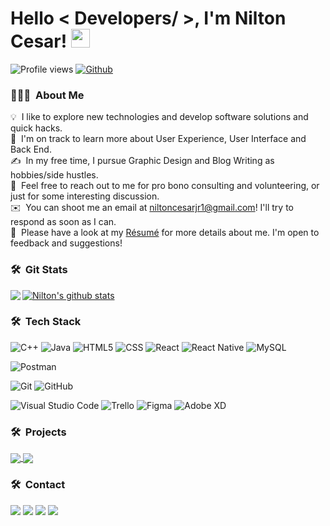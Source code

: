   <h1> Hello < Developers/ >, I'm Nilton Cesar! <img src = "https://raw.githubusercontent.com/MartinHeinz/MartinHeinz/master/wave.gif" width = 30px> </h1>
  <p align='center'></p>

  ![Profile views](https://visitor-badge.glitch.me/badge?page_id=niltonc.niltonc)
  [![Github](https://img.shields.io/github/followers/niltonc?label=Follow&style=social)](https://github.com/niltonc)
  
### 👨🏻‍💻 &nbsp;About Me
  
💡 &nbsp;I like to explore new technologies and develop software solutions and quick hacks.\
🌱 &nbsp;I'm on track to learn more about User Experience, User Interface and Back End.\
✍️ &nbsp;In my free time, I pursue Graphic Design and Blog Writing as hobbies/side hustles.\
💬 &nbsp;Feel free to reach out to me for pro bono consulting and volunteering, or just for some interesting discussion.\
✉️ &nbsp;You can shoot me an email at niltoncesarjr1@gmail.com! I'll try to respond as soon as I can.\
📄 &nbsp;Please have a look at my [Résumé](https://www.aindanaotem.com/resume.html) for more details about me. I'm open to feedback and suggestions! 

### 🛠 &nbsp;Git Stats
  
   <a href="https://github.com/niltonc">
  <img align="left" src="https://github-readme-stats.vercel.app/api/top-langs/?username=niltonc&theme=tokyonight" />
  </a>
  <a href="https://github.com/niltonc">
  <img align="center" src="https://github-readme-stats.vercel.app/api?username=niltonc&show_icons=true&theme=tokyonight&line_height=27" alt="Nilton's github stats"/>
  </a>
    
### 🛠 &nbsp;Tech Stack
  
  ![C++](https://img.shields.io/badge/-C++-333333?style=flat&logo=C%2B%2B&logoColor=00599C)
  ![Java](https://img.shields.io/badge/-Java-333333?style=flat&logo=Java&logoColor=007396)
  ![HTML5](https://img.shields.io/badge/-HTML5-333333?style=flat&logo=HTML5)
  ![CSS](https://img.shields.io/badge/-CSS-333333?style=flat&logo=CSS3&logoColor=1572B6)
  ![React](https://img.shields.io/badge/-React-333333?style=flat&logo=react)
  ![React Native](https://img.shields.io/badge/-React%20Native-333333?style=flat&logo=react)
  ![MySQL](https://img.shields.io/badge/-MySQL-333333?style=flat&logo=mysql)
  
  ![Postman](https://img.shields.io/badge/-Postman-333333?style=flat&logo=postman)
  
  ![Git](https://img.shields.io/badge/-Git-333333?style=flat&logo=git)
  ![GitHub](https://img.shields.io/badge/-GitHub-333333?style=flat&logo=github)
  
  ![Visual Studio Code](https://img.shields.io/badge/-Visual%20Studio%20Code-333333?style=flat&logo=visual-studio-code&logoColor=007ACC)
  ![Trello](https://img.shields.io/badge/-Trello-333333?style=flat&logo=trello&logoColor=007ACC)
  ![Figma](https://img.shields.io/badge/-Figma-333333?style=flat&logo=figma&logoColor=007ACC)
  ![Adobe XD](https://img.shields.io/badge/-Adobe%20XD-333333?style=flat&logo=adobe-xd&logoColor=007ACC)
  
  ### 🛠 &nbsp;Projects
  
 <a href="https://github.com/Davekibh/Quiz-App">
 <img align="center" src="https://github-readme-stats.vercel.app/api/pin/?username=Davekibh&repo=Quiz-App&theme=tokyonight" />
 </a>

 <a href="https://github.com/Davekibh/Quiz-Admin-App">
 <img align="center" src="https://github-readme-stats.vercel.app/api/pin/?username=Davekibh&repo=Quiz-Admin-App&theme=tokyonight" />
 </a>
  
  ### 🛠 &nbsp;Contact
  
  <a href="niltoncesarjr1@gmail.com" alt="Gmail">
  <img src="https://img.shields.io/badge/-Gmail-FF0000?style=flat-square&labelColor=FF0000&logo=gmail&logoColor=white&link=LINK-DO-SEU-EMAIL" /></a>
  
  <a href="https://www.linkedin.com/in/nilton-cesar-oliveira-jr/" alt="Linkedin">
  <img src="https://img.shields.io/badge/-Linkedin-0e76a8?style=flat-square&logo=Linkedin&logoColor=white&link=https://www.linkedin.com/in/nilton-cesar-oliveira-jr/" /></a>
  
  <a href="https://api.whatsapp.com/send?phone=5598981986161&text=Hi%20dev!" alt="WhatsApp">
  <img src="https://img.shields.io/badge/-WhatsApp-25d366?style=flat-square&labelColor=25d366&logo=whatsapp&logoColor=white&link=API-DO-SEU-WHATSAPP"/></a>
  
  <a href="https://www.instagram.com/niltoncosj/" alt="Instagram">
  <img src="https://img.shields.io/badge/-Instagram-DF0174?style=flat-square&labelColor=DF0174&logo=instagram&logoColor=white&link=https://www.instagram.com/niltoncosj/"/>     </a>
  
 
